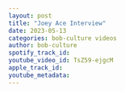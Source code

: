 ```yaml
---
layout: post
title: "Joey Ace Interview"
date: 2023-05-13
categories: bob-culture videos
author: bob-culture
spotify_track_id: 
youtube_video_id: TsZ59-ejgcM
apple_track_id: 
youtube_metadata: 
---
```

